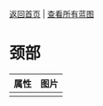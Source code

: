 [返回首页](index.md)   |  [查看所有蓝图](blueprint.md)
# 颈部  
>   
  
  属性  |   图片   
 ----  |  ----:   
   |  ![]()   
  
